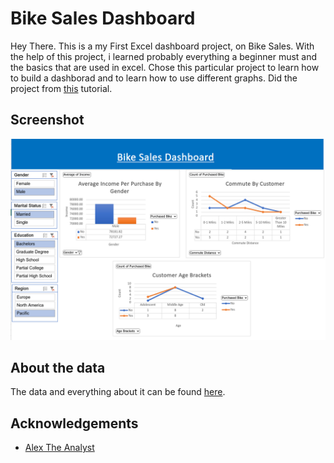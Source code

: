 
# Bike Sales Dashboard 

Hey There. This is a my First Excel dashboard project, on Bike Sales. With the help of this project, i learned probably everything a beginner must and the basics that are used in excel. Chose this particular project to learn how to build a dashborad and to learn how to use different graphs. Did the project from [this](https://www.youtube.com/watch?v=opJgMj1IUrc) tutorial.
## Screenshot

![image screenshot](https://github.com/AkhilBodi/My_Projects/blob/main/Excel%20Projects/Bike%20Sales%20Dashboard/screenshot_bike_sales.png)


## About the data

The data and everything about it can be found [here](https://www.youtube.com/watch?v=opJgMj1IUrc).
## Acknowledgements

 - [Alex The Analyst](https://www.youtube.com/@AlexTheAnalyst)

